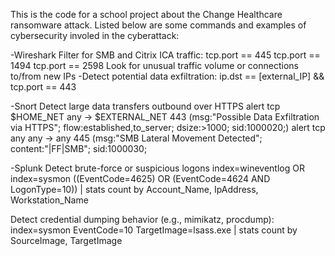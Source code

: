 This is the code for a school project about the Change Healthcare ransomware attack. 
Listed below are some commands and examples of cybersecurity involed in the cyberattack:


-Wireshark
Filter for SMB and Citrix ICA traffic:
tcp.port == 445  tcp.port == 1494  tcp.port == 2598
Look for unusual traffic volume or connections to/from new IPs
-Detect potential data exfiltration:
ip.dst == [external_IP] && tcp.port == 443

-Snort
Detect large data transfers outbound over HTTPS
alert tcp $HOME_NET any -> $EXTERNAL_NET 443 (msg:"Possible Data Exfiltration via HTTPS"; flow:established,to_server; dsize:>1000; sid:1000020;)
alert tcp any any -> any 445 (msg:"SMB Lateral Movement Detected"; content:"|FF|SMB"; sid:1000030;

-Splunk
Detect brute-force or suspicious logons
index=wineventlog OR index=sysmon
((EventCode=4625) OR (EventCode=4624 AND LogonType=10))
| stats count by Account_Name, IpAddress, Workstation_Name


Detect credential dumping behavior (e.g., mimikatz, procdump):
index=sysmon EventCode=10 TargetImage=lsass.exe
| stats count by SourceImage, TargetImage
